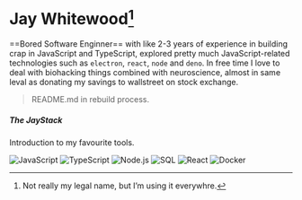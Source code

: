# Jay Whitewood[^*]

==Bored Software Enginner== with like 2-3 years of experience in building crap in JavaScript and TypeScript, explored pretty much JavaScript-related technologies such as `electron`, `react`, `node` and `deno`.  In free time I love to deal with biohacking things combined with neuroscience, almost in same leval as donating my savings to wallstreet on stock exchange.

>README.md in rebuild process.

##### The JayStack

Introduction to my favourite tools.

![JavaScript](https://img.shields.io/badge/-JavaScript-000?&logo=JavaScript)
![TypeScript](https://img.shields.io/badge/-TypeScript-000?&logo=TypeScript)
![Node.js](https://img.shields.io/badge/-Node.js-000?&logo=node.js)
![SQL](https://img.shields.io/badge/-SQL-000?&logo=MySQL)
![React](https://img.shields.io/badge/-React-000?&logo=React)
![Docker](https://img.shields.io/badge/-Docker-000?&logo=Docker)

[^*]: Not really my legal name, but I’m using it everywhre.
